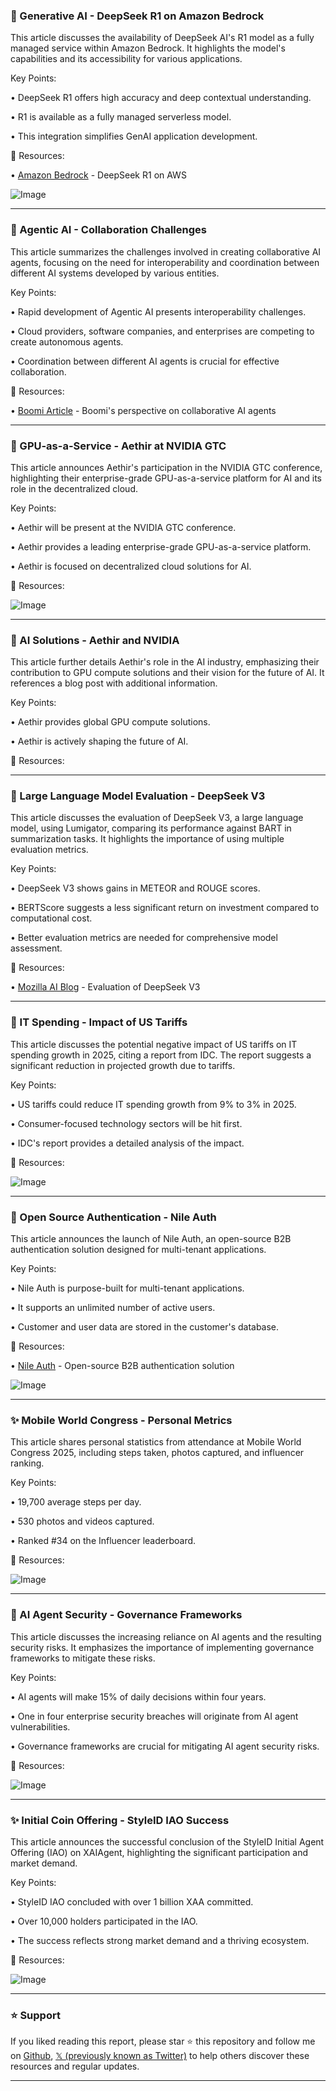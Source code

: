 ### 🤖 Generative AI - DeepSeek R1 on Amazon Bedrock

This article discusses the availability of DeepSeek AI's R1 model as a fully managed service within Amazon Bedrock.  It highlights the model's capabilities and its accessibility for various applications.

Key Points:

•  DeepSeek R1 offers high accuracy and deep contextual understanding.

•  R1 is available as a fully managed serverless model.

•  This integration simplifies GenAI application development.


🔗 Resources:

• [Amazon Bedrock](https://aws.amazon.com/blogs/aws/deepseek-r1-now-available-as-a-fully-managed-serverless-model-in-amazon-bedrock) - DeepSeek R1 on AWS

![Image](https://pbs.twimg.com/media/GltTuf7bcAALe9s?format=jpg&name=small)


---
### 🤖 Agentic AI - Collaboration Challenges

This article summarizes the challenges involved in creating collaborative AI agents, focusing on the need for interoperability and coordination between different AI systems developed by various entities.

Key Points:

• Rapid development of Agentic AI presents interoperability challenges.

• Cloud providers, software companies, and enterprises are competing to create autonomous agents.

•  Coordination between different AI agents is crucial for effective collaboration.


🔗 Resources:

• [Boomi Article](https://bit.ly/4irzew9) - Boomi's perspective on collaborative AI agents


---
### 🚀 GPU-as-a-Service - Aethir at NVIDIA GTC

This article announces Aethir's participation in the NVIDIA GTC conference, highlighting their enterprise-grade GPU-as-a-service platform for AI and its role in the decentralized cloud.

Key Points:

• Aethir will be present at the NVIDIA GTC conference.

• Aethir provides a leading enterprise-grade GPU-as-a-service platform.


• Aethir is focused on decentralized cloud solutions for AI.


🔗 Resources:

![Image](https://pbs.twimg.com/media/Gls2WzXXcAADk8_?format=jpg&name=small)

---
### 🤖 AI Solutions - Aethir and NVIDIA

This article further details Aethir's role in the AI industry, emphasizing their contribution to GPU compute solutions and their vision for the future of AI.  It references a blog post with additional information.

Key Points:

• Aethir provides global GPU compute solutions.

•  Aethir is actively shaping the future of AI.


🔗 Resources:


---
### 🤖 Large Language Model Evaluation - DeepSeek V3

This article discusses the evaluation of DeepSeek V3, a large language model, using Lumigator, comparing its performance against BART in summarization tasks.  It highlights the importance of using multiple evaluation metrics.


Key Points:

• DeepSeek V3 shows gains in METEOR and ROUGE scores.

• BERTScore suggests a less significant return on investment compared to computational cost.

• Better evaluation metrics are needed for comprehensive model assessment.


🔗 Resources:

• [Mozilla AI Blog](https://blog.mozilla.ai/evaluating-deepseek-v3-with-lumigator) - Evaluation of DeepSeek V3


---
### 🤖 IT Spending - Impact of US Tariffs

This article discusses the potential negative impact of US tariffs on IT spending growth in 2025, citing a report from IDC.  The report suggests a significant reduction in projected growth due to tariffs.

Key Points:

• US tariffs could reduce IT spending growth from 9% to 3% in 2025.

• Consumer-focused technology sectors will be hit first.

•  IDC's report provides a detailed analysis of the impact.


🔗 Resources:

![Image](https://pbs.twimg.com/media/GloHsxua8AAGAyB?format=jpg&name=small)


---
### 🚀 Open Source Authentication - Nile Auth

This article announces the launch of Nile Auth, an open-source B2B authentication solution designed for multi-tenant applications.

Key Points:

• Nile Auth is purpose-built for multi-tenant applications.

• It supports an unlimited number of active users.


• Customer and user data are stored in the customer's database.


🔗 Resources:

• [Nile Auth](https://thenile.dev/auth) - Open-source B2B authentication solution

![Image](https://pbs.twimg.com/ext_tw_video_thumb/1899124562383806464/pu/img/UN19FR35lmneaLsq.jpg)


---
### ✨ Mobile World Congress - Personal Metrics

This article shares personal statistics from attendance at Mobile World Congress 2025, including steps taken, photos captured, and influencer ranking.


Key Points:


•  19,700 average steps per day.

• 530 photos and videos captured.

• Ranked #34 on the Influencer leaderboard.


🔗 Resources:

![Image](https://pbs.twimg.com/ext_tw_video_thumb/1899104202082697216/pu/img/0rJVNl0n7iMTr-XM.jpg)


---
### 🤖 AI Agent Security - Governance Frameworks

This article discusses the increasing reliance on AI agents and the resulting security risks.  It emphasizes the importance of implementing governance frameworks to mitigate these risks.

Key Points:

• AI agents will make 15% of daily decisions within four years.


• One in four enterprise security breaches will originate from AI agent vulnerabilities.


•  Governance frameworks are crucial for mitigating AI agent security risks.


🔗 Resources:


![Image](https://pbs.twimg.com/media/GlrmI7HWQAAXvX-?format=jpg&name=small)

---
### ✨ Initial Coin Offering - StyleID IAO Success

This article announces the successful conclusion of the StyleID Initial Agent Offering (IAO) on XAIAgent, highlighting the significant participation and market demand.

Key Points:

• StyleID IAO concluded with over 1 billion XAA committed.

•  Over 10,000 holders participated in the IAO.


• The success reflects strong market demand and a thriving ecosystem.


🔗 Resources:

![Image](https://pbs.twimg.com/media/Glp7_SfbgAAdajf?format=jpg&name=small)


---

### ⭐️ Support

If you liked reading this report, please star ⭐️ this repository and follow me on [Github](https://github.com/Drix10), [𝕏 (previously known as Twitter)](https://x.com/DRIX_10_) to help others discover these resources and regular updates.

---